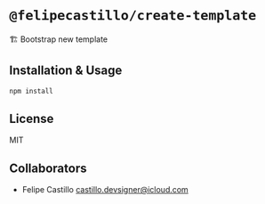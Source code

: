 # `@felipecastillo/create-template`

🏗 Bootstrap new template

## Installation & Usage

```bash
npm install
```

## License

MIT

## Collaborators

- Felipe Castillo <castillo.devsigner@icloud.com>
